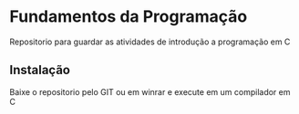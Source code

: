 # Fundamentos da Programação

Repositorio para guardar as atividades de introdução a programação em C

## Instalação

Baixe o repositorio pelo GIT ou em winrar e execute em um compilador em C

